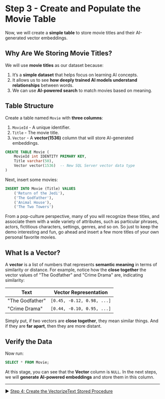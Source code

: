 # Step 3 - Create and Populate the Movie Table

Now, we will create a **simple table** to store movie titles and their AI-generated vector embeddings.

## Why Are We Storing Movie Titles?

We will use **movie titles** as our dataset because:

1. It’s a **simple dataset** that helps focus on learning AI concepts.
2. It allows us to see **how deeply trained AI models understand relationships** between words.
3. We can use **AI-powered search** to match movies based on meaning.

## Table Structure

Create a table named `Movie` with **three columns**:

1. `MovieId` - A unique identifier.
2. `Title` - The movie title.
3. `Vector` - A **vector(1536)** column that will store AI-generated embeddings.

```sql
CREATE TABLE Movie (
    MovieId int IDENTITY PRIMARY KEY,
    Title varchar(50),
    Vector vector(1536)  -- New SQL Server vector data type
)
```

Next, insert some movies:

```sql
INSERT INTO Movie (Title) VALUES
    ('Return of the Jedi'),
    ('The Godfather'),
    ('Animal House'),
    ('The Two Towers')
```

From a pop-culture perspective, many of you will recognize these titles, and associate them with a wide variety of attributes, such as particular phrases, actors, fictitious characters, settings, genres, and so on. So just to keep the demo interesting and fun, go ahead and insert a few more titles of your own personal favorite movies.

## What Is a Vector?

A **vector** is a list of numbers that represents **semantic meaning** in terms of similarity or distance. For example, notice how the **close together** the vector values of "The Godfather" and "Crime Drama" are, indicating similarity:

| Text                   | Vector Representation |
|------------------------|--------------------------------|
| "The Godfather"       | `[0.45, -0.12, 0.98, ...]`    |
| "Crime Drama"        | `[0.44, -0.10, 0.95, ...]`    |

Simply put, if two vectors are **close together**, they mean similar things. And if they are **far apart**, then they are more distant.

## Verify the Data

Now run:

```sql
SELECT * FROM Movie;
```

At this stage, you can see that the **Vector** column is `NULL`. In the next steps, we will **generate AI-powered embeddings** and store them in this column.

___

▶ [Step 4: Create the VectorizeText Stored Procedure](https://github.com/lennilobel/sql2022-workshop-hol-vegas2025/blob/master/HOL/4.%20AI%20Features/2.%20Vectorize%20Data.md)
